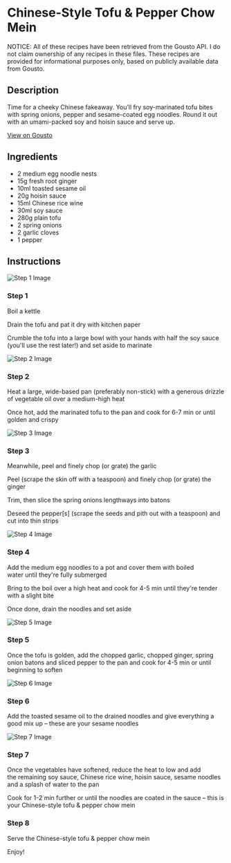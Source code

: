 # Chinese-Style Tofu & Pepper Chow Mein

NOTICE: All of these recipes have been retrieved from the Gousto API. I do not claim ownership of any recipes in these files. These recipes are provided for informational purposes only, based on publicly available data from Gousto.

## Description

Time for a cheeky Chinese fakeaway. You’ll fry soy-marinated tofu bites with spring onions, pepper and sesame-coated egg noodles. Round it out with an umami-packed soy and hoisin sauce and serve up. 

[View on Gousto](https://www.gousto.co.uk/recipes/cookbook/chinese-style-tofu-pepper-chow-mein)

## Ingredients

- 2 medium egg noodle nests
- 15g fresh root ginger
- 10ml toasted sesame oil
- 20g hoisin sauce
- 15ml Chinese rice wine
- 30ml soy sauce
- 280g plain tofu
- 2 spring onions
- 2 garlic cloves
- 1 pepper

## Instructions

![Step 1 Image](https://production-media.gousto.co.uk/cms/recipe-step-image/Step-1-1646132712839-x200.jpg)

### Step 1

Boil a kettle

Drain the tofu and pat it dry with kitchen paper

Crumble the tofu into a large bowl with your hands with half the soy sauce  (you'll use the rest later!) and set aside to marinate

![Step 2 Image](https://production-media.gousto.co.uk/cms/recipe-step-image/Step-2-1646132715594-x200.jpg)

### Step 2

Heat a large, wide-based pan (preferably non-stick) with a generous drizzle of vegetable oil over a medium-high heat

Once hot, add the marinated tofu to the pan and cook for 6-7 min or until golden and crispy

![Step 3 Image](https://production-media.gousto.co.uk/cms/recipe-step-image/Step-3-1646132720449-x200.jpg)

### Step 3

Meanwhile, peel and finely chop (or grate) the garlic

Peel (scrape the skin off with a teaspoon) and finely chop (or grate) the ginger

Trim, then slice the spring onions lengthways into batons

Deseed the pepper<span class="text-danger">[s]</span> (scrape the seeds and pith out with a teaspoon) and cut into thin strips

![Step 4 Image](https://production-media.gousto.co.uk/cms/recipe-step-image/Step-4-1646132724297-x200.jpg)

### Step 4

Add the medium egg noodles to a pot and cover them with boiled water until they're fully submerged

Bring to the boil over a high heat and cook for 4-5 min until they're tender with a slight bite

Once done, drain the noodles and set aside

![Step 5 Image](https://production-media.gousto.co.uk/cms/recipe-step-image/Step-5-1646132731110-x200.jpg)

### Step 5

Once the tofu is golden, add the chopped garlic, chopped ginger, spring onion batons and sliced pepper to the pan and cook for 4-5 min or until beginning to soften

![Step 6 Image](https://production-media.gousto.co.uk/cms/recipe-step-image/Step-6-1646132734652-x200.jpg)

### Step 6

Add the toasted sesame oil to the drained noodles and give everything a good mix up – these are your sesame noodles

![Step 7 Image](https://production-media.gousto.co.uk/cms/recipe-step-image/Step-7-1646132743159-x200.jpg)

### Step 7

Once the vegetables have softened, reduce the heat to low and add the remaining soy sauce, Chinese rice wine, hoisin sauce, sesame noodles and a splash of water to the pan

Cook for 1-2 min further or until the noodles are coated in the sauce – this is your Chinese-style tofu & pepper chow mein

### Step 8

Serve the Chinese-style tofu & pepper chow mein

Enjoy!

